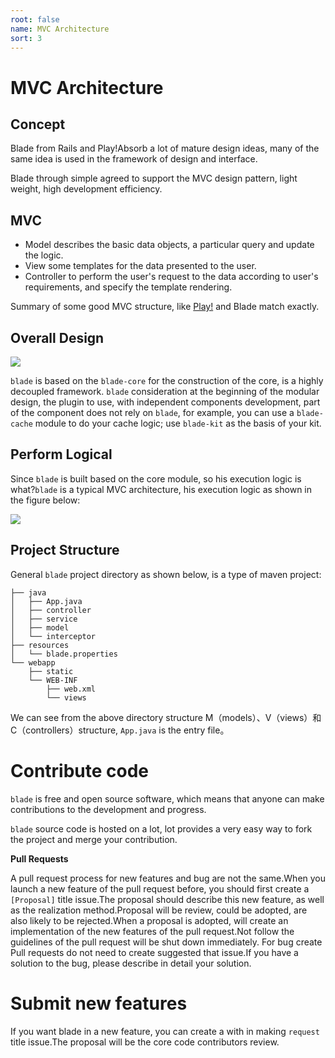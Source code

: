 ```yaml
---
root: false
name: MVC Architecture
sort: 3
---
```


# MVC Architecture

## Concept

Blade from Rails and Play!Absorb a lot of mature design ideas, many of the same idea is used in the framework of design and interface.

Blade through simple agreed to support the MVC design pattern, light weight, high development efficiency.

## MVC

- Model describes the basic data objects, a particular query and update the logic.
- View some templates for the data presented to the user.
- Controller to perform the user's request to the data according to user's requirements, and specify the template rendering.

Summary of some good MVC structure, like [Play!](http://www.playframework.org/) and Blade match exactly.

## Overall Design

![](https://i.imgur.com/fNxaeoi.png)

`blade` is based on the `blade-core` for the construction of the core, is a highly decoupled framework.
`blade` consideration at the beginning of the modular design, the plugin to use, with independent components development, part of the component does not rely on `blade`, for example, you can use a `blade-cache` module to do your cache logic; use `blade-kit` as the basis of your kit.

## Perform Logical

Since ` blade ` is built based on the core module, so his execution logic is what?` blade ` is a typical MVC architecture, his execution logic as shown in the figure below:

 ![](https://i.imgur.com/joP7aBH.png)

## Project Structure

General `blade` project directory as shown below, is a type of maven project:

```
├── java
│   ├── App.java
│   ├── controller
│   ├── service
│   ├── model
│   └── interceptor
├── resources
│   └── blade.properties
└── webapp
    ├── static
    └── WEB-INF
        ├── web.xml
        └── views
```

We can see from the above directory structure M（models）、V（views）和 C（controllers）structure, `App.java` is the entry file。

# Contribute code

`blade` is free and open source software, which means that anyone can make contributions to the development and progress.

`blade` source code is hosted on a lot, lot provides a very easy way to fork the project and merge your contribution.

**Pull Requests**

A pull request process for new features and bug are not the same.When you launch a new feature of the pull request before, you should first create a `[Proposal]` title issue.The proposal should describe this new feature, as well as the realization method.Proposal will be review, could be adopted, are also likely to be rejected.When a proposal is adopted, will create an implementation of the new features of the pull request.Not follow the guidelines of the pull request will be shut down immediately.
For bug create Pull requests do not need to create suggested that issue.If you have a solution to the bug, please describe in detail your solution.

# Submit new features

If you want blade in a new feature, you can create a with in making ` request ` title issue.The proposal will be the core code contributors review.